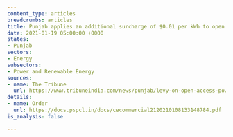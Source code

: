 ```yaml
---
content_type: articles
breadcrumbs: articles
title: Punjab applies an additional surcharge of $0.01 per kWh to open access consumers
date: 2021-01-19 05:00:00 +0000
states:
- Punjab
sectors:
- Energy
subsectors:
- Power and Renewable Energy
sources:
- name: The Tribune
  url: https://www.tribuneindia.com/news/punjab/levy-on-open-access-power-consumers-up-199061
details:
- name: Order
  url: https://docs.pspcl.in/docs/cecommercial2120210108133148784.pdf
is_analysis: false

---
```

